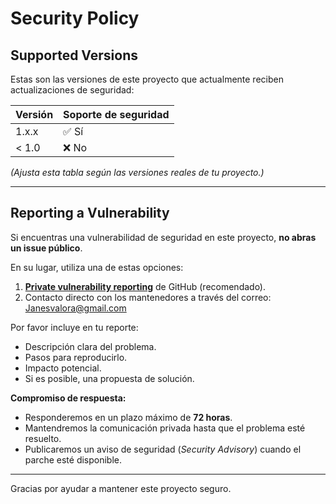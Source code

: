 # Security Policy

## Supported Versions

Estas son las versiones de este proyecto que actualmente reciben actualizaciones de seguridad:

| Versión | Soporte de seguridad |
| ------- | -------------------- |
| 1.x.x   | ✅ Sí                 |
| < 1.0   | ❌ No                 |

*(Ajusta esta tabla según las versiones reales de tu proyecto.)*

---

## Reporting a Vulnerability

Si encuentras una vulnerabilidad de seguridad en este proyecto, **no abras un issue público**.

En su lugar, utiliza una de estas opciones:

1. **[Private vulnerability reporting](../../security/advisories/new)** de GitHub (recomendado).
2. Contacto directo con los mantenedores a través del correo: [Janesvalora@gmail.com](mailto:Janesvalora@gmail.com)

Por favor incluye en tu reporte:
- Descripción clara del problema.
- Pasos para reproducirlo.
- Impacto potencial.
- Si es posible, una propuesta de solución.

**Compromiso de respuesta:**
- Responderemos en un plazo máximo de **72 horas**.
- Mantendremos la comunicación privada hasta que el problema esté resuelto.
- Publicaremos un aviso de seguridad (*Security Advisory*) cuando el parche esté disponible.

---

Gracias por ayudar a mantener este proyecto seguro.
